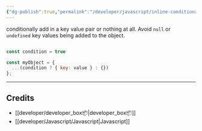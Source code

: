 ```yaml
---
{"dg-publish":true,"permalink":"/developer/javascript/inline-conditionally-add-key-value-pairs-in-object/","tags":["javascript","webdev","JSON","OOP","ternary"],"created":"2025-04-09T22:06:45.328-05:00","updated":"2025-04-09T11:27:14.000-05:00"}
---
```


conditionally add in a key value pair or nothing at all. Avoid `null` or `undefined` key values being added to the object.

```js

const condition = true

const myObject = {
  ...(condition ? { key: value } : {})
};

```


---
## Credits
- [[developer/developer_box📦\|developer_box📦]]
- [[developer/Javascript/Javascript\|Javascript]]